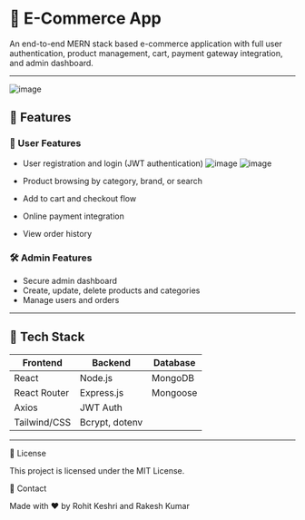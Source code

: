 # 🛒 E-Commerce App

An end-to-end MERN stack based e-commerce application with full user authentication, product management, cart, payment gateway integration, and admin dashboard.

---
![image](https://github.com/user-attachments/assets/42e02546-23c6-4671-a3e5-3ef63685d2ec)


## 🚀 Features

### 👤 User Features

- User registration and login (JWT authentication)
  ![image](https://github.com/user-attachments/assets/ee730edd-61cf-4e9d-a473-53287ffd27c0)
 ![image](https://github.com/user-attachments/assets/c8b559d4-eb8f-4bcd-8058-dd5208c226db)


- Product browsing by category, brand, or search

- Add to cart and checkout flow
- Online payment integration
- View order history

### 🛠️ Admin Features
- Secure admin dashboard
- Create, update, delete products and categories
- Manage users and orders

---

## 🧱 Tech Stack

| Frontend      | Backend        | Database |
|---------------|----------------|----------|
| React         | Node.js        | MongoDB  |
| React Router  | Express.js     | Mongoose |
| Axios         | JWT Auth       |          |
| Tailwind/CSS  | Bcrypt, dotenv |          |

---


📄 License

This project is licensed under the MIT License.

💬 Contact

Made with ❤️ by Rohit Keshri and Rakesh Kumar

